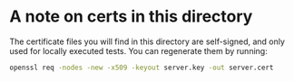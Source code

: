 # A note on certs in this directory
The certificate files you will find in this directory are self-signed, and only used for locally executed tests.
You can regenerate them by running:
```bash
openssl req -nodes -new -x509 -keyout server.key -out server.cert  
```
